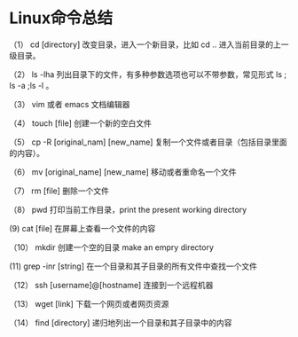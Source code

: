 # Linux命令总结

（1） cd [directory] 改变目录，进入一个新目录，比如 cd .. 进入当前目录的上一级目录。

（2） ls -lha 列出目录下的文件，有多种参数选项也可以不带参数，常见形式 ls ; ls -a ;ls -l 。

（3） vim 或者 emacs 文档编辑器

（4） touch [file] 创建一个新的空白文件

（5） cp -R [original_nam] [new_name] 复制一个文件或者目录（包括目录里面的内容）。

（6） mv [original_name] [new_name] 移动或者重命名一个文件

（7） rm [file] 删除一个文件

（8） pwd 打印当前工作目录，print the present working directory

(9) cat [file] 在屏幕上查看一个文件的内容

（10） mkdir 创建一个空的目录 make an empry directory

(11) grep -inr [string] 在一个目录和其子目录的所有文件中查找一个文件

（12） ssh [username]@[hostname] 连接到一个远程机器

（13） wget [link] 下载一个网页或者网页资源

（14） find [directory] 递归地列出一个目录和其子目录中的内容
